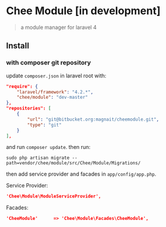 # Chee Module [in development]
> a module manager for laravel 4

## Install

### with composer git repository

update `composer.json` in laravel root with:

```json
"require": {
	"laravel/framework": "4.2.*",
	"chee/module": "dev-master"
},
"repositories": [
    {
        "url": "git@bitbucket.org:magnait/cheemodule.git",
        "type": "git"
    }
],
```
and run `composer update`. then run:

```terminal
sudo php artisan migrate --path=vendor/chee/module/src/Chee/Module/Migrations/
```


then add service provider and facades in `app/config/app.php`.

Service Provider:

```json
'Chee\Module\ModuleServiceProvider',
```

Facades:

```json
'CheeModule'	  => 'Chee\Module\Facades\CheeModule',
```
